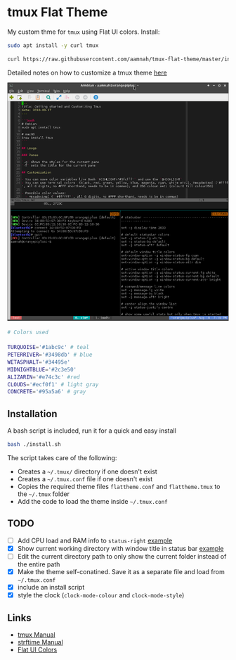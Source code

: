 # tmux Flat Theme

My custom thme for `tmux` using Flat UI colors. Install:

```bash
sudo apt install -y curl tmux
```

```bash
curl https://raw.githubusercontent.com/aamnah/tmux-flat-theme/master/install_remote.sh | bash
```

Detailed notes on how to customize a tmux theme [here](https://tldr-link)

![Screenshot - Tmux Flat Theme](https://github.com/aamnah/tmux-flat-theme/blob/master/screenshots/flattheme.png)

```bash
# Colors used 

TURQUOISE='#1abc9c' # teal
PETERRIVER='#3498db' # blue
WETASPHALT='#34495e'
MIDNIGHTBLUE='#2c3e50'
ALIZARIN='#e74c3c' #red
CLOUDS='#ecf0f1' # light gray
CONCRETE='#95a5a6' # gray
```

Installation
---

A bash script is included, run it for a quick and easy install

```bash
bash ./install.sh
```

The script takes care of the following:

- Creates a `~/.tmux/` directory if one doesn't exist
- Creates a `~/.tmux.conf` file if one doesn't exist
- Copies the required theme files `flattheme.conf` and `flattheme.tmux` to the `~/.tmux` folder
- Add the code to load the theme inside `~/.tmux.conf`

TODO
---

- [ ] Add CPU load and RAM info to `status-right` [example](https://github.com/srathbone/tmux-arc-theme-config)
- [x] Show current working directory with window title in status bar [example](https://github.com/eendroroy/tmux-simple-theme)
- [ ] Edit the current directory path to only show the current folder instead of the entire path
- [x] Make the theme self-conatined. Save it as a separate file and load from `~/.tmux.conf`
- [x] include an install script
- [x] style the clock (`clock-mode-colour` and `clock-mode-style`)

Links
---

- [tmux Manual](https://man.openbsd.org/OpenBSD-current/man1/tmux.1)
- [strftime Manual](https://man.openbsd.org/strftime.3)
- [Flat UI Colors](https://www.materialui.co/flatuicolors)
